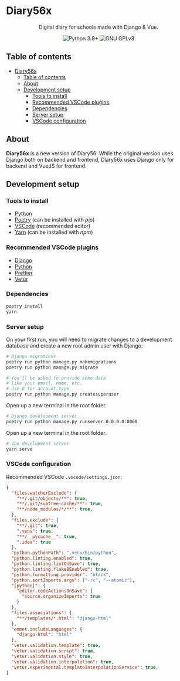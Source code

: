 # Diary56x

<div align="center">

Digital diary for schools made with Django & Vue.

<img alt="Python 3.9+" src="https://img.shields.io/badge/Python_Version-3.9+-blue.svg?style=flat-square">
<img alt="GNU GPLv3" src="https://img.shields.io/github/license/AlanTheKnight/diary56x?style=flat-square">

</div>

## Table of contents

- [Diary56x](#diary56x)
  - [Table of contents](#table-of-contents)
  - [About](#about)
  - [Development setup](#development-setup)
    - [Tools to install](#tools-to-install)
    - [Recommended VSCode plugins](#recommended-vscode-plugins)
    - [Dependencies](#dependencies)
    - [Server setup](#server-setup)
    - [VSCode configuration](#vscode-configuration)

## About

**Diary56x** is a new version of Diary56. While the original version uses Django both on backend and frontend, Diary56x uses Django only for backend and VueJS for frontend.

## Development setup

### Tools to install

- [Python](https://python.org/downloads/)
- [Poetry](https://python-poetry.org) (can be installed with _pip_)
- [VSCode](https://code.visualstudio.com) (recommended editor)
- [Yarn](https://yarnpkg.com) (can be installed with _npm_)

### Recommended VSCode plugins

- [Django](https://marketplace.visualstudio.com/items?itemName=batisteo.vscode-django)
- [Python](https://marketplace.visualstudio.com/items?itemName=ms-python.python)
- [Prettier](https://marketplace.visualstudio.com/items?itemName=esbenp.prettier-vscode)
- [Vetur](https://marketplace.visualstudio.com/items?itemName=octref.vetur)

### Dependencies

```bash
poetry install
yarn
```

### Server setup

On your first run, you will need to migrate changes to a development database and create a new root admin user with Django:

```bash
# Django migrations
poetry run python manage.py makemigrations
poetry run python manage.py migrate

# You'll be asked to provide some data
# like your email, name, etc.
# Use 0 for account_type.
poetry run python manage.py createsuperuser
```

Open up a new terminal in the root folder.

```bash
# Django development server
poetry run python manage.py runserver 0.0.0.0:8000
```

Open up a new terminal in the root folder.

```bash
# Vue development server
yarn serve
```

### VSCode configuration

Recommended VSCode ``.vscode/settings.json``:

```json
{
  "files.watcherExclude": {
    "**/.git/objects/**": true,
    "**/.git/subtree-cache/**": true,
    "**/node_modules/*/**": true,
  },
  "files.exclude": {
    "**/.git": true,
    ".venv": true,
    "**/__pycache__": true,
    ".idea": true
  },
  "python.pythonPath": ".venv/bin/python",
  "python.linting.enabled": true,
  "python.linting.lintOnSave": true,
  "python.linting.flake8Enabled": true,
  "python.formatting.provider": "black",
  "python.sortImports.args": ["-rc", "--atomic"],
  "[python]": {
    "editor.codeActionsOnSave": {
      "source.organizeImports": true
    }
  },
  "files.associations": {
    "**/templates/*.html": "django-html"
  },
  "emmet.includeLanguages": {
    "django-html": "html"
  },
  "vetur.validation.template": true,
  "vetur.validation.script": true,
  "vetur.validation.style": true,
  "vetur.validation.interpolation": true,
  "vetur.experimental.templateInterpolationService": true,
}
```
